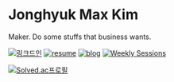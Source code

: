 # Jonghyuk Max Kim

Maker. Do some stuffs that business wants.

[![링크드인](https://img.shields.io/badge/LinkedIn-0077B5?style=for-the-badge&logo=linkedin&logoColor=white)](https://www.linkedin.com/feed/)
[![resume](https://img.shields.io/badge/RESUME-100000?style=for-the-badge&logo=github&logoColor=white)](https://github.com/MaxKim-J/RESUME)
[![blog](https://img.shields.io/badge/Tech_Blog-e8e8e8?style=for-the-badge&logo=Jekyll&logoColor=black)](https://maxkim-j.github.io/)
[![Weekly Sessions](https://img.shields.io/badge/Weekly_Sessions-000000?style=for-the-badge&logo=notion&logoColor=white)](https://www.notion.so/f10ffc48ee02465593406f349fae1831?v=045095be421b4e17983bfd1abdfdcf70)

[![Solved.ac프로필](http://mazassumnida.wtf/api/mini/generate_badge?boj=hwaseen)](https://solved.ac/hwaseen)


